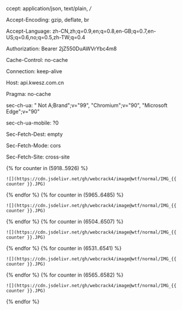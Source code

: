 ccept: application/json, text/plain, */*

Accept-Encoding: gzip, deflate, br

Accept-Language: zh-CN,zh;q=0.9,en;q=0.8,en-GB;q=0.7,en-US;q=0.6,no;q=0.5,zh-TW;q=0.4

Authorization: Bearer 2jZ550DuAWVrYbc4m8

Cache-Control: no-cache

Connection: keep-alive

Host: api.kwesz.com.cn

Pragma: no-cache

sec-ch-ua: " Not A;Brand";v="99", "Chromium";v="90", "Microsoft Edge";v="90"

sec-ch-ua-mobile: ?0

Sec-Fetch-Dest: empty

Sec-Fetch-Mode: cors

Sec-Fetch-Site: cross-site


{% for counter in (5918..5926) %}
  <!-- the stuff to be done followed by an increase in the 'counter' variable -->
    ![](https://cdn.jsdelivr.net/gh/webcrack4/image@wtf/normal/IMG_{{ counter }}.JPG)
{% endfor %}
{% for counter in (5965..6485) %}
  <!-- the stuff to be done followed by an increase in the 'counter' variable -->
    ![](https://cdn.jsdelivr.net/gh/webcrack4/image@wtf/normal/IMG_{{ counter }}.JPG)
{% endfor %}
{% for counter in (6504..6507) %}
  <!-- the stuff to be done followed by an increase in the 'counter' variable -->
    ![](https://cdn.jsdelivr.net/gh/webcrack4/image@wtf/normal/IMG_{{ counter }}.JPG)
{% endfor %}
{% for counter in (6531..6541) %}
  <!-- the stuff to be done followed by an increase in the 'counter' variable -->
    ![](https://cdn.jsdelivr.net/gh/webcrack4/image@wtf/normal/IMG_{{ counter }}.JPG)
{% endfor %}
{% for counter in (6565..6582) %}
  <!-- the stuff to be done followed by an increase in the 'counter' variable -->
    ![](https://cdn.jsdelivr.net/gh/webcrack4/image@wtf/normal/IMG_{{ counter }}.JPG)
{% endfor %}